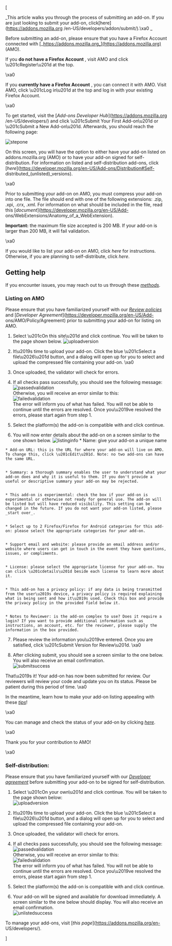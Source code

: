 [



 _This article walks you through the process of submitting an add-on. If you
are just looking to submit your add-on, click[here](https://addons.mozilla.org
/en-US/developers/addon/submit/).\xa0 _



Before submitting an add-on, please ensure that you have a Firefox Account
connected with [_https://addons.mozilla.org_](https://addons.mozilla.org)
(AMO).



If you **do not have a Firefox Account** , visit AMO and click
\u201cRegister\u201d at the top.



\xa0



If you **currently have a Firefox Account** , you can connect it with AMO.
Visit AMO, click \u201cLog in\u201d at the top and log in with your existing
Firefox Account.



\xa0



To get started, visit the [_Add-ons Developer Hub_](https://addons.mozilla.org
/en-US/developers/) and click \u201cSubmit Your First Add-on\u201d or
\u201cSubmit a New Add-on\u201d. Afterwards, you should reach the following
page:



![stepone](https://mdn.mozillademos.org/files/15165/newstepone.PNG)



On this screen, you will have the option to either have your add-on listed on
addons.mozilla.org (AMO) or to have your add-on signed for self-distribution.
For information on listed and self-distribution add-ons, click
[_here_](https://developer.mozilla.org/en-US/Add-ons/Distribution#Self-
distributed_\(unlisted\)_versions).



\xa0



Prior to submitting your add-on on AMO, you must compress your add-on into one
file. The file should end with one of the following extensions: .zip, .xpi,
.crx, .xml. For information on what should be included in the file, read this
[_document_](https://developer.mozilla.org/en-US/Add-
ons/WebExtensions/Anatomy_of_a_WebExtension).



 **Important:** the maximum file size accepted is 200 MB. If your add-on is
larger than 200 MB, it will fail validation.



\xa0



If you would like to list your add-on on AMO, click _here_ for instructions.
Otherwise, if you are planning to self-distribute, click _here_.



## Getting help



If you encounter issues, you may reach out to us through these
[_methods_](https://developer.mozilla.org/en-US/Add-ons#Contact_us).



### Listing on AMO



Please ensure that you have familiarized yourself with our [_Review
policies_](https://developer.mozilla.org/en-US/Add-ons/AMO/Policy/Reviews) and
[_Developer Agreement_](https://developer.mozilla.org/en-US/Add-
ons/AMO/Policy/Agreement) prior to submitting your add-on for listing on AMO.





  1. Select \u201cOn this site\u201d and click continue. You will be taken to the page shown below. ![uploadversion](https://mdn.mozillademos.org/files/15167/uploadversion.PNG)


  2. It\u2019s time to upload your add-on. Click the blue \u201cSelect a file\u2026\u201d button, and a dialog will open up for you to select and upload the compressed file containing your add-on. \xa0


  3. Once uploaded, the validator will check for errors. 


  4. If all checks pass successfully, you should see the following message:   
![passedvalidation](https://mdn.mozillademos.org/files/15169/uploadsuccess.PNG)  
Otherwise, you will receive an error similar to this:  
![failedvalidation](https://mdn.mozillademos.org/files/15181/errorsubmit.PNG)  
The error will inform you of what has failed. You will not be able to
continue until the errors are resolved. Once you\u2019ve resolved the errors,
please start again from step 1.



  5. Select the platform(s) the add-on is compatible with and click continue.


  6. You will now enter details about the add-on on a screen similar to the one shown below. ![listinginfo](https://mdn.mozillademos.org/files/15173/infopart1.PNG)
    * Name: give your add-on a unique name


    * Add-on URL: this is the URL for where your add-on will live on AMO. To change this, click \u201cEdit\u201d. Note: no two add-ons can have the same URL.


    * Summary: a thorough summary enables the user to understand what your add-on does and why it is useful to them. If you don't provide a useful or descriptive summary your add-on may be rejected.


    * This add-on is experimental: check the box if your add-on is experimental or otherwise not ready for general use. The add-on will be listed but will have reduced visibility. This setting can be changed in the future. If you do not want your add-on listed, please _start over_. 


    * Select up to 2 Firefox/Firefox for Android categories for this add-on: please select the appropriate categories for your add-on.


    * Support email and website: please provide an email address and/or website where users can get in touch in the event they have questions, issues, or compliments. 


    * License: please select the appropriate license for your add-on. You can click \u201cdetails\u201d beside each license to learn more about it.


    * This add-on has a privacy policy: if any data is being transmitted from the user\u2019s device, a privacy policy is required explaining what is being sent and how it\u2019s used. Check this box and provide the privacy policy in the provided field below it. 


    * Notes to Reviewer: is the add-on complex to use? Does it require a login? If you want to provide additional information such as instructions, an account, etc. for the reviewer, please supply the information in the box provided. 




  7. Please review the information you\u2019ve entered. Once you are satisfied, click \u201cSubmit Version for Review\u201d. \xa0


  8. After clicking submit, you should see a screen similar to the one below. You will also receive an email confirmation.   
![submitsuccess](https://mdn.mozillademos.org/files/15175/submitsuccess.PNG)





That\u2019s it! Your add-on has now been submitted for review. Our reviewers
will review your code and update you on its status. Please be patient during
this period of time. \xa0



In the meantime, learn how to make your add-on listing appealing with these
[_tips_](https://developer.mozilla.org/en-US/Add-ons/Listing)!



\xa0



You can manage and check the status of your add-on by clicking
[_here_](https://addons.mozilla.org/en-US/developers/).



\xa0



Thank you for your contribution to AMO!



\xa0



### Self-distribution:



Please ensure that you have familiarized yourself with our [_Developer
agreement_](https://developer.mozilla.org/en-US/Add-ons/AMO/Policy/Agreement)
before submitting your add-on to be signed for self-distribution.





  1. Select \u201cOn your own\u201d and click continue. You will be taken to the page shown below:   
![uploadversion](https://mdn.mozillademos.org/files/15167/uploadversion.PNG)



  2. It\u2019s time to upload your add-on. Click the blue \u201cSelect a file\u2026\u201d button, and a dialog will open up for you to select and upload the compressed file containing your add-on. 


  3. Once uploaded, the validator will check for errors. 


  4. If all checks pass successfully, you should see the following message:   
![passedvalidation](https://mdn.mozillademos.org/files/15169/uploadsuccess.PNG)  
Otherwise, you will receive an error similar to this:  
![failedvalidation](https://mdn.mozillademos.org/files/15181/errorsubmit.PNG)  
The error will inform you of what has failed. You will not be able to
continue until the errors are resolved. Once you\u2019ve resolved the errors,
please start again from step 1.



  5. Select the platform(s) the add-on is compatible with and click continue. 


  6. Your add-on will be signed and available for download immediately. A screen similar to the one below should display. You will also receive an email confirmation.  
![unlistedsuccess](https://mdn.mozillademos.org/files/15177/signed.PNG)





To manage your add-ons, visit [_this page_](https://addons.mozilla.org/en-
US/developers/).

]


